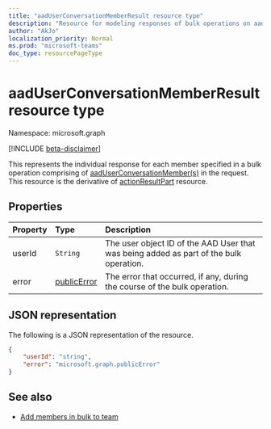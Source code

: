 ```yaml
---
title: "aadUserConversationMemberResult resource type"
description: "Resource for modeling responses of bulk operations on aadUserConversationMember."
author: "AkJo"
localization_priority: Normal
ms.prod: "microsoft-teams"
doc_type: resourcePageType
---
```


# aadUserConversationMemberResult resource type

Namespace: microsoft.graph

[!INCLUDE [beta-disclaimer](../../includes/beta-disclaimer.md)]

This represents the individual response for each member specified in a bulk operation comprising of [aadUserConversationMember(s)](aadUserConversationMember.md) in the request.
This resource is the derivative of [actionResultPart](actionresultpart.md) resource.

## Properties

| Property | Type	| Description |
|:---------------|:--------|:----------|
|userId|`String`|The user object ID of the AAD User that was being added as part of the bulk operation.
|error|[publicError](publicerror.md) |The error that occurred, if any, during the course of the bulk operation.|

## JSON representation

The following is a JSON representation of the resource.

<!-- {
  "blockType": "resource",
  "@odata.type": "microsoft.graph.aadUserConversationMemberResult"
}-->

```json
{
    "userId": "string",
    "error": "microsoft.graph.publicError"
}
```

## See also

- [Add members in bulk to team](../api/team-members-add.md)

<!-- uuid: 20fd7863-9545-40d4-ae8f-fee2d115a690
2015-10-25 14:57:30 UTC -->
<!--
{
  "type": "#page.annotation",
  "description": "actionResultPart",
  "keywords": "",
  "section": "documentation",
  "tocPath": "",
  "suppressions": []
}
-->



